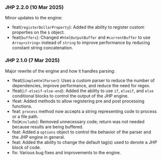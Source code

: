 ### JHP 2.2.0 (10 Mar 2025)

Minor updates to the engine:
- feat(`registerDollarProperty`): Added the ability to register custom properties on the `$` object.
- feat(`buffers`): Changed `#htmlOutputBuffer` and `#currentBuffer` to use `Array<string>` instead of `string` to improve performance by reducing constant string concatenation.

### JHP 2.1.0 (7 Mar 2025)

Major rewrite of the engine and how it handles parsing:
- !feat(`SimpleHtmlParser`): Uses a custom parser to reduce the number of dependencies, improve performance, and reduce the need for regex.
- !feat(`if-elseif-else-end`): Added the ability to use `if`, `elseif`, and `else` conditional blocks to control the output of the JHP engine.
- !feat: Added methods to allow registering pre and post processing functions.
- feat: `process` method now accepts a string representing code to process or a file path.
- fix(`#include`): Removed unnecessary code; return was not needed because results are being buffered.
- feat: Added a `options` object to control the behavior of the parser and the JHP engine in general.
- feat: Added the ability to change the default tag(s) used to denote a JHP block of code.
- fix: Various bug fixes and improvements to the engine.
